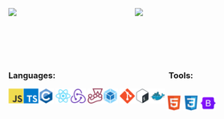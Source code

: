 <div style="background-color: ">
<p> <img align="left" src="https://github-readme-stats.vercel.app/api/top-langs/?username=wallnnut&theme=dark" /></p>
<p align="center">
    <a href="LINK TO: WHEN CLICKED">
      <img src="https://github.r2v.ch/codewars?user=wallnnut&hide_clan=true&height=300" />
    </a>
</p>

<br/>
<br/>
<br/>
<br/>

<div style="display: flex; flex-direction: row; width: 100%" align="center">
<div>

### Languages:

<div style="display: flex;">
<code><img height="30" src="https://github.com/devicons/devicon/blob/master/icons/javascript/javascript-original.svg"></code>
<code><img height="30" src="https://github.com/devicons/devicon/blob/55609aa5bd817ff167afce0d965585c92040787a/icons/typescript/typescript-original.svg"></code>
<code><img height="30" src="https://github.com/devicons/devicon/blob/55609aa5bd817ff167afce0d965585c92040787a/icons/c/c-original.svg#L1"></code>
</div>

</div>

<div>

### Tools:
<div style="display: flex; width: 500px;">
<code><img height="30" src="https://github.com/devicons/devicon/blob/55609aa5bd817ff167afce0d965585c92040787a/icons/react/react-original.svg#L1"></code>
<img src="https://github.com/devicons/devicon/blob/master/icons/redux/redux-original.svg" title="Redux" alt="Redux " width="30" height="30"/>&nbsp;
<code><img height="30" src="https://github.com/devicons/devicon/blob/55609aa5bd817ff167afce0d965585c92040787a/icons/jest/jest-plain.svg"></code> 
<img src="https://github.com/devicons/devicon/blob/master/icons/webpack/webpack-original.svg" title="WebPack" alt="WebPack" width="30" height="30"/>&nbsp;
<code><img height="30" src="https://github.com/devicons/devicon/blob/55609aa5bd817ff167afce0d965585c92040787a/icons/git/git-original.svg#L1"></code> 
<code><img height="30" src="https://github.com/devicons/devicon/blob/55609aa5bd817ff167afce0d965585c92040787a/icons/bash/bash-original.svg"></code>
<img src="https://github.com/devicons/devicon/blob/master/icons/docker/docker-original.svg" title="docker" alt="docker" width="30" height="30"/>&nbsp;

<code><img height="30" src="https://github.com/devicons/devicon/blob/55609aa5bd817ff167afce0d965585c92040787a/icons/html5/html5-original.svg"></code> 
<code><img height="30" src="https://github.com/devicons/devicon/blob/55609aa5bd817ff167afce0d965585c92040787a/icons/css3/css3-original.svg"></code> 
<code><img height="30" src="https://github.com/devicons/devicon/blob/55609aa5bd817ff167afce0d965585c92040787a/icons/bootstrap/bootstrap-original.svg"></code></div>

</div>
</div>

</div>
